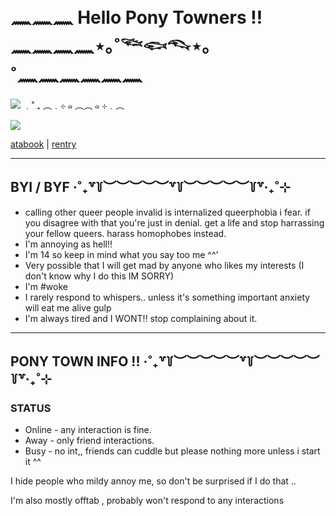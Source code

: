 # 𓈖𓈖𓈖 Hello Pony Towners !! 𓈖𓈖𓈖𓈖⋆｡˚𓆝𓆟𓆞⋆｡˚𓈖𓈖𓈖𓈖𓈖𓈖

![](https://komarev.com/ghpvc/?username=yaoiangeI&color=aee4ee&style=for-the-badge) ﹒˚ ₊ ︵﹒⊹ ๑ ︵︵ ๑ ⊹﹒︵

![](https://i.postimg.cc/g2J97Whf/obraz-2025-04-04-235039795.png)

[atabook](https://yaoiangel.atabook.org) | [rentry](https://rentry.co/mizuzai)
***
## BYI / BYF ‧˚₊꒷꒦︶︶︶︶︶꒷꒦︶︶︶︶︶꒦꒷‧₊˚⊹
- calling other queer people invalid is internalized queerphobia i fear. if you disagree with that you're just in denial. get a life and stop harrassing your fellow queers. harass homophobes instead.
- I'm annoying as hell!! 
- I'm 14 so keep in mind what you say too me ^^'
- Very possible that I will get mad by anyone who likes my interests (I don't know why I do this IM SORRY)
- I'm #woke
- I rarely respond to whispers.. unless it's something important anxiety will eat me alive gulp
- I'm always tired and I WONT!! stop complaining about it.
***
## PONY TOWN INFO !! ‧˚₊꒷꒦︶︶︶︶︶꒷꒦︶︶︶︶︶꒦꒷‧₊˚⊹
### STATUS
- Online - any interaction is fine.
- Away - only friend interactions.
- Busy - no int,, friends can cuddle but please nothing more unless i start it ^^
  
I hide people who mildy annoy me, so don't be surprised if I do that ..

I'm also mostly offtab , probably won't respond to any interactions
